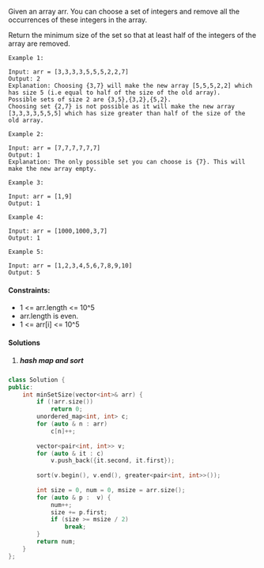 Given an array arr.  You can choose a set of integers and remove all the occurrences of these integers in the array.

Return the minimum size of the set so that at least half of the integers of the array are removed.

 

```
Example 1:

Input: arr = [3,3,3,3,5,5,5,2,2,7]
Output: 2
Explanation: Choosing {3,7} will make the new array [5,5,5,2,2] which has size 5 (i.e equal to half of the size of the old array).
Possible sets of size 2 are {3,5},{3,2},{5,2}.
Choosing set {2,7} is not possible as it will make the new array [3,3,3,3,5,5,5] which has size greater than half of the size of the old array.

Example 2:

Input: arr = [7,7,7,7,7,7]
Output: 1
Explanation: The only possible set you can choose is {7}. This will make the new array empty.

Example 3:

Input: arr = [1,9]
Output: 1

Example 4:

Input: arr = [1000,1000,3,7]
Output: 1

Example 5:

Input: arr = [1,2,3,4,5,6,7,8,9,10]
Output: 5
```

 

#### Constraints:

-    1 <= arr.length <= 10^5
-    arr.length is even.
-    1 <= arr[i] <= 10^5


#### Solutions

1. ##### hash map and sort

```c++
class Solution {
public:
    int minSetSize(vector<int>& arr) {
        if (!arr.size())
            return 0;
        unordered_map<int, int> c;
        for (auto & n : arr)
            c[n]++;
        
        vector<pair<int, int>> v;
        for (auto & it : c)
            v.push_back({it.second, it.first});
        
        sort(v.begin(), v.end(), greater<pair<int, int>>());
        
        int size = 0, num = 0, msize = arr.size();
        for (auto & p :  v) {
            num++;
            size += p.first;
            if (size >= msize / 2)
                break;
        }
        return num;
    }
};
```